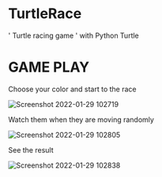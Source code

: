 # TurtleRace
' Turtle racing game ' with Python Turtle




# GAME PLAY

Choose your color and start to the race

![Screenshot 2022-01-29 102719](https://user-images.githubusercontent.com/74828364/151652026-54fec064-b6c2-4ac0-a3e0-39c928b7ee90.png)

Watch them when they are moving randomly

![Screenshot 2022-01-29 102805](https://user-images.githubusercontent.com/74828364/151652061-6c651506-d5cb-4d0e-b874-bd6f9c0de0e3.png)

See the result

![Screenshot 2022-01-29 102838](https://user-images.githubusercontent.com/74828364/151652111-167e2fff-848b-4c05-a1ec-cfff3419ebbe.png)
